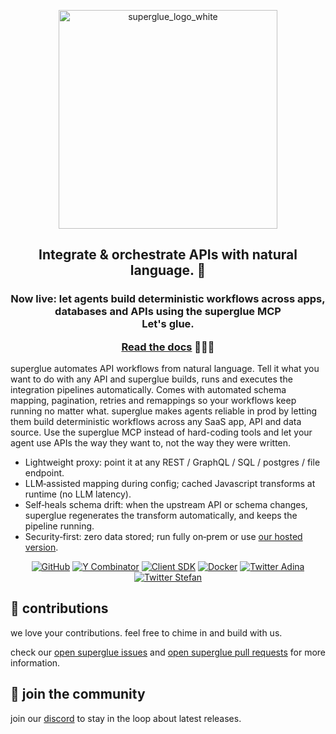 
<p align="center">
  <img src="https://github.com/user-attachments/assets/be0e65d4-dcd8-4133-9841-b08799e087e7" width="350" alt="superglue_logo_white">
</p>

<h2 align="center">Integrate & orchestrate APIs with natural language. 🍯</h2>

<h3 align="center"> Now live: let agents build deterministic workflows across apps, databases and APIs using the superglue MCP<br>
Let's glue.<br>

[Read the docs](https://docs.superglue.cloud/mcp) 🍯🍯🍯</h3>

superglue automates API workflows from natural language. Tell it what you want to do with any API and superglue builds, runs and executes the integration pipelines automatically. Comes with automated schema mapping, pagination, retries and remappings so your workflows keep running no matter what. 
superglue makes agents reliable in prod by letting them build deterministic workflows across any SaaS app, API and data source. Use the superglue MCP instead of hard-coding tools and let your agent use APIs the way they want to, not the way they were written. 

- Lightweight proxy: point it at any REST / GraphQL / SQL / postgres / file endpoint.
- LLM‑assisted mapping during config; cached Javascript transforms at runtime (no LLM latency).
- Self‑heals schema drift: when the upstream API or schema changes, superglue regenerates the transform automatically, and keeps the pipeline running.
- Security‑first: zero data stored; run fully on‑prem or use [our hosted version](https://app.superglue.cloud/).

<div align="center">

[![GitHub](https://img.shields.io/github/license/superglue-ai/superglue?style=flat-square)](https://github.com/superglue-ai/superglue/blob/main/LICENSE)
[![Y Combinator](https://img.shields.io/badge/Y%20Combinator-W25-orange?style=flat-square)](https://www.ycombinator.com/companies/superglue)
[![Client SDK](https://img.shields.io/npm/v/@superglue/client?style=flat-square&logo=npm)](https://www.npmjs.com/package/@superglue/client)
[![Docker](https://img.shields.io/docker/pulls/superglueai/superglue?style=flat-square&logo=Docker)](https://hub.docker.com/r/superglueai/superglue)
[![Twitter Adina](https://img.shields.io/twitter/follow/adinagoerres?style=flat-square&logo=X)](https://twitter.com/adinagoerres)
[![Twitter Stefan](https://img.shields.io/twitter/follow/sfaistenauer?style=flat-square&logo=X)](https://twitter.com/sfaistenauer)


</div>

## 🤝 contributions

we love your contributions. feel free to chime in and build with us.

check our [open superglue issues](https://github.com/superglue-ai/superglue/issues) and [open superglue pull requests](https://github.com/superglue-ai/superglue/pulls) for more information.

## 💬 join the community

join our [discord](https://discord.gg/vUKnuhHtfW) to stay in the loop about latest releases.
